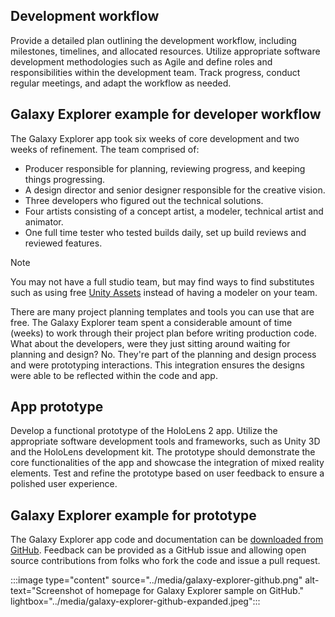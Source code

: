 ## Development workflow

Provide a detailed plan outlining the development workflow, including milestones, timelines, and allocated resources. Utilize appropriate software development methodologies such as Agile and define roles and responsibilities within the development team. Track progress, conduct regular meetings, and adapt the workflow as needed.

## Galaxy Explorer example for developer workflow

The Galaxy Explorer app took six weeks of core development and two weeks of refinement. The team comprised of:

- Producer responsible for planning, reviewing progress, and keeping things progressing.
- A design director and senior designer responsible for the creative vision.
- Three developers who figured out the technical solutions.
- Four artists consisting of a concept artist, a modeler, technical artist and animator.
- One full time tester who tested builds daily, set up build reviews and reviewed features.

> [!Note]
> You may not have a full studio team, but may find ways to find substitutes such as using free [Unity Assets](https://assetstore.unity.com/) instead of having a modeler on your team.

There are many project planning templates and tools you can use that are free. The Galaxy Explorer team spent a considerable amount of time (weeks) to work through their project plan before writing production code. What about the developers, were they just sitting around waiting for planning and design? No. They're part of the planning and design process and were prototyping interactions. This integration ensures the designs were able to be reflected within the code and app.

## App prototype

Develop a functional prototype of the HoloLens 2 app. Utilize the appropriate software development tools and frameworks, such as Unity 3D and the HoloLens development kit. The prototype should demonstrate the core functionalities of the app and showcase the integration of mixed reality elements. Test and refine the prototype based on user feedback to ensure a polished user experience.

## Galaxy Explorer example for prototype

The Galaxy Explorer app code and documentation can be [downloaded from GitHub](https://github.com/microsoft/GalaxyExplorer). Feedback can be provided as a GitHub issue and allowing open source contributions from folks who fork the code and issue a pull request.

:::image type="content" source="../media/galaxy-explorer-github.png" alt-text="Screenshot of homepage for Galaxy Explorer sample on GitHub." lightbox="../media/galaxy-explorer-github-expanded.jpeg":::